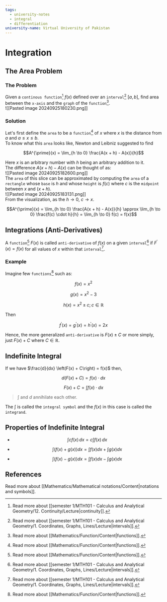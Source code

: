 ```yaml
---
tags:
  - university-notes
  - integral
  - differentiation
university-name: Virtual University of Pakistan
---
```


# Integration
## The Area Problem
### The Problem
Given a `continous function`[^1] $f(x)$ defined over an `interval`[^2] $[a, b]$, find area between the `x-axis` and the `graph` of the `function`[^3].  
![[Pasted image 20240925180230.png]]

### Solution
Let's first define the `area` to be a `function`[^3] of $x$ where $x$ is the distance from $a$ and $a \le x \le b$.  
To know what this `area` looks like, Newton and Leibniz suggested to find  

$$A^{\prime}(x) = \lim_{h \to 0} \frac{A(x + h) - A(x)}{h}$$

Here $x$ is an arbitrary number with $h$ being an arbitrary addition to it.  
The difference $A(x + h) - A(x)$ can be thought of as:  
![[Pasted image 20240925182600.png]]  
The `area` of this slice can be approximated by computing the `area` of a `rectangle` whose `base` is $h$ and whose `height` is $f(c)$ where $c$ is the `midpoint` between $x$ and $(x + h)$.  
![[Pasted image 20240925183131.png]]  
From the visualization, as the $h \to 0$, $c \to x$.  

$$A^{\prime}(x) = \lim_{h \to 0} \frac{A(x + h) - A(x)}{h} \approx \lim_{h \to 0} \frac{f(c) \cdot h}{h} = \lim_{h \to 0} f(c) = f(x)$$

## Integrations (Anti-Derivatives)
A `function`[^3] $F(x)$ is called `anti-derivative` of $f(x)$ on a given `interval`[^2] if $F^{\prime}(x) = f(x)$ for all values of $x$ within that `interval`[^2].

### Example
Imagine few `functions`[^3] such as:  

$$f(x) = x^2$$

$$g(x) = x^2 - 3$$

$$h(x) = x^2 \pm c; c \in \mathbb{R}$$

Then

$$f^{\prime}(x) = g^{\prime}(x) = h^{\prime}(x) = 2x$$

Hence, the more generalized `anti-derivative` is $F(x) \pm C$ or more simply, just $F(x) + C$ where $C \in \mathbb{R}$.

## Indefinite Integral
If we have $\frac{d}{dx} \left(F(x) + C\right) = f(x)$ then,  

$$d \left(F(x) + C\right) = f(x) \cdot dx$$

$$F(x) + C = \int f(x) \cdot dx$$

> $\int$ and $d$ annihilate each other.

The $\int$ is called the `integral symbol` and the $f(x)$ in this case is called the `integrand`.

## Properties of Indefinite Integral

- $$\int c f(x) \, dx = c \int f(x) \, dx$$

- $$\int \left(f(x) + g(x)\right) dx = \int f(x) dx + \int g(x) dx$$

- $$\int \left(f(x) - g(x)\right) dx = \int f(x) dx - \int g(x) dx$$

## References
Read more about [[Mathematics/Mathematical notations/Content|notations and symbols]].

[^1]: Read more about [[semester 1/MTH101 - Calculus and Analytical Geometry/12. Continuity/Lecture|continuity]].
[^2]: Read more about [[semester 1/MTH101 - Calculus and Analytical Geometry/1. Coordinates, Graphs, Lines/Lecture|intervals]].
[^3]: Read more about [[Mathematics/Function/Content|functions]].
